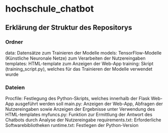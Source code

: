 # hochschule_chatbot

## Erklärung der Struktur des Repositorys

### Ordner
data: Datensätze zum Trainieren der Modelle
models: TensorFlow-Modelle (Künstliche Neuronale Netze) zum Verarbeiten der Nutzereingaben
templates: HTML-template zum Anzeigen der Web-App
training: Skript (training_script.py), welches für das Trainieren der Modelle verwendet wurde

### Dateien
Procfile: Festlegung des Python-Skripts, welches innerhalb der Flask Web-App ausgeführt werden soll
main.py: Anzeigen der Web-App, Abfragen der Nutzereingaben sowie Anzeigen der Ergebnisse unter Verwendung des HTML-templates
myfuncs.py: Funktion zur Ermittlung der Antwort des Chatbots durch Analyse der Nutzereingabe
requirements.txt: Erforderliche Softwarebibliotheken
runtime.txt: Festlegen der Python-Version

